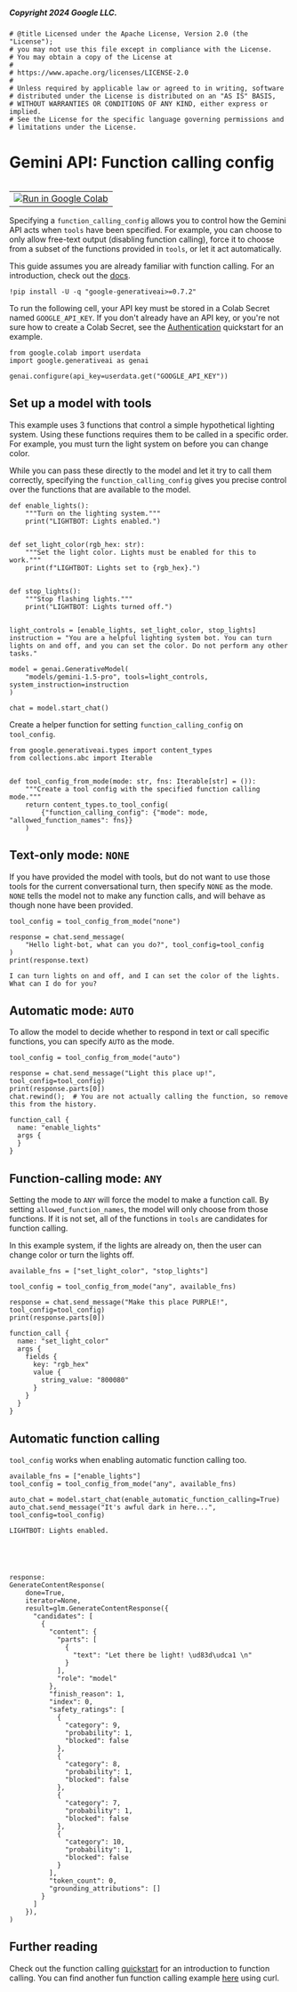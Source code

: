 ##### Copyright 2024 Google LLC.


```
# @title Licensed under the Apache License, Version 2.0 (the "License");
# you may not use this file except in compliance with the License.
# You may obtain a copy of the License at
#
# https://www.apache.org/licenses/LICENSE-2.0
#
# Unless required by applicable law or agreed to in writing, software
# distributed under the License is distributed on an "AS IS" BASIS,
# WITHOUT WARRANTIES OR CONDITIONS OF ANY KIND, either express or implied.
# See the License for the specific language governing permissions and
# limitations under the License.
```

# Gemini API: Function calling config

<table align="left">
  <td>
    <a target="_blank" href="https://colab.research.google.com/github/google-gemini/cookbook/blob/main/quickstarts/Function_calling_config.ipynb"><img src="../images/colab_logo_32px.png" />Run in Google Colab</a>
  </td>
</table>

Specifying a `function_calling_config` allows you to control how the Gemini API acts when `tools` have been specified. For example, you can choose to only allow free-text output (disabling function calling), force it to choose from a subset of the functions provided in `tools`, or let it act automatically.

This guide assumes you are already familiar with function calling. For an introduction, check out the [docs](https://ai.google.dev/docs/function_calling).


```
!pip install -U -q "google-generativeai>=0.7.2"
```

To run the following cell, your API key must be stored in a Colab Secret named `GOOGLE_API_KEY`. If you don't already have an API key, or you're not sure how to create a Colab Secret, see the [Authentication](https://github.com/google-gemini/gemini-api-cookbook/blob/main/quickstarts/Authentication.ipynb) quickstart for an example.


```
from google.colab import userdata
import google.generativeai as genai

genai.configure(api_key=userdata.get("GOOGLE_API_KEY"))
```

## Set up a model with tools

This example uses 3 functions that control a simple hypothetical lighting system. Using these functions requires them to be called in a specific order. For example, you must turn the light system on before you can change color.

While you can pass these directly to the model and let it try to call them correctly, specifying the `function_calling_config` gives you precise control over the functions that are available to the model.


```
def enable_lights():
    """Turn on the lighting system."""
    print("LIGHTBOT: Lights enabled.")


def set_light_color(rgb_hex: str):
    """Set the light color. Lights must be enabled for this to work."""
    print(f"LIGHTBOT: Lights set to {rgb_hex}.")


def stop_lights():
    """Stop flashing lights."""
    print("LIGHTBOT: Lights turned off.")


light_controls = [enable_lights, set_light_color, stop_lights]
instruction = "You are a helpful lighting system bot. You can turn lights on and off, and you can set the color. Do not perform any other tasks."

model = genai.GenerativeModel(
    "models/gemini-1.5-pro", tools=light_controls, system_instruction=instruction
)

chat = model.start_chat()
```

Create a helper function for setting `function_calling_config` on `tool_config`.


```
from google.generativeai.types import content_types
from collections.abc import Iterable


def tool_config_from_mode(mode: str, fns: Iterable[str] = ()):
    """Create a tool config with the specified function calling mode."""
    return content_types.to_tool_config(
        {"function_calling_config": {"mode": mode, "allowed_function_names": fns}}
    )
```

## Text-only mode: `NONE`

If you have provided the model with tools, but do not want to use those tools for the current conversational turn, then specify `NONE` as the mode. `NONE` tells the model not to make any function calls, and will behave as though none have been provided.


```
tool_config = tool_config_from_mode("none")

response = chat.send_message(
    "Hello light-bot, what can you do?", tool_config=tool_config
)
print(response.text)
```

    I can turn lights on and off, and I can set the color of the lights.  What can I do for you? 
    
    

## Automatic mode: `AUTO`

To allow the model to decide whether to respond in text or call specific functions, you can specify `AUTO` as the mode.


```
tool_config = tool_config_from_mode("auto")

response = chat.send_message("Light this place up!", tool_config=tool_config)
print(response.parts[0])
chat.rewind();  # You are not actually calling the function, so remove this from the history.
```

    function_call {
      name: "enable_lights"
      args {
      }
    }
    
    

## Function-calling mode: `ANY`

Setting the mode to `ANY` will force the model to make a function call. By setting `allowed_function_names`, the model will only choose from those functions. If it is not set, all of the functions in `tools` are candidates for function calling.

In this example system, if the lights are already on, then the user can change color or turn the lights off.


```
available_fns = ["set_light_color", "stop_lights"]

tool_config = tool_config_from_mode("any", available_fns)

response = chat.send_message("Make this place PURPLE!", tool_config=tool_config)
print(response.parts[0])
```

    function_call {
      name: "set_light_color"
      args {
        fields {
          key: "rgb_hex"
          value {
            string_value: "800080"
          }
        }
      }
    }
    
    

## Automatic function calling

`tool_config` works when enabling automatic function calling too.


```
available_fns = ["enable_lights"]
tool_config = tool_config_from_mode("any", available_fns)

auto_chat = model.start_chat(enable_automatic_function_calling=True)
auto_chat.send_message("It's awful dark in here...", tool_config=tool_config)
```

    LIGHTBOT: Lights enabled.
    




    response:
    GenerateContentResponse(
        done=True,
        iterator=None,
        result=glm.GenerateContentResponse({
          "candidates": [
            {
              "content": {
                "parts": [
                  {
                    "text": "Let there be light! \ud83d\udca1 \n"
                  }
                ],
                "role": "model"
              },
              "finish_reason": 1,
              "index": 0,
              "safety_ratings": [
                {
                  "category": 9,
                  "probability": 1,
                  "blocked": false
                },
                {
                  "category": 8,
                  "probability": 1,
                  "blocked": false
                },
                {
                  "category": 7,
                  "probability": 1,
                  "blocked": false
                },
                {
                  "category": 10,
                  "probability": 1,
                  "blocked": false
                }
              ],
              "token_count": 0,
              "grounding_attributions": []
            }
          ]
        }),
    )



## Further reading

Check out the function calling [quickstart](https://github.com/google-gemini/cookbook/blob/main/quickstarts/Function_calling.ipynb) for an introduction to function calling. You can find another fun function calling example [here](https://github.com/google-gemini/cookbook/blob/main/quickstarts/rest/Function_calling_REST.ipynb) using curl.

